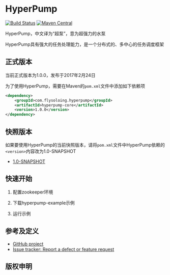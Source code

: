 # HyperPump

[![Build Status](https://travis-ci.org/google/guava.svg?branch=master)](https://travis-ci.org/google/guava)
[![Maven Central](https://maven-badges.herokuapp.com/maven-central/com.google.guava/guava/badge.svg)](https://maven-badges.herokuapp.com/maven-central/com.google.guava/guava)

HyperPump，中文译为“超泵”，意为超强力的水泵

HyperPump具有强大的任务处理能力，是一个分布式的、多中心的任务调度框架

## 正式版本

当前正式版本为1.0.0，发布于2017年2月24日

为了使用HyperPump，需要在Maven的`pom.xml`文件中添加如下依赖项

```xml
<dependency>
    <groupId>com.flysoloing.hyperpump</groupId>
    <artifactId>hyperpump-core</artifactId>
    <version>1.0.0</version>
</dependency>
```

## 快照版本

如果要使用HyperPump的当前快照版本，请将`pom.xml`文件中HyperPump依赖的`<version>`内容改为1.0-SNAPSHOT

- [1.0-SNAPSHOT][1.0-SNAPSHOT-version]

## 快速开始

1. 配置zookeeper环境

2. 下载hyperpump-example示例

3. 运行示例

## 参考及定义

- [GitHub project](https://github.com/google/guava)
- [Issue tracker: Report a defect or feature request](https://github.com/google/guava/issues/new)

## 版权申明

[1.0-REALEASE-version]: https://xx.com
[1.0-SNAPSHOT-version]: https://xx.com